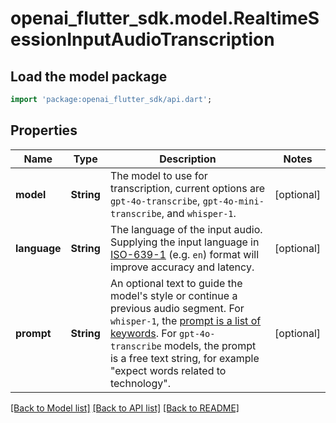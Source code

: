 # openai_flutter_sdk.model.RealtimeSessionInputAudioTranscription

## Load the model package
```dart
import 'package:openai_flutter_sdk/api.dart';
```

## Properties
Name | Type | Description | Notes
------------ | ------------- | ------------- | -------------
**model** | **String** | The model to use for transcription, current options are `gpt-4o-transcribe`, `gpt-4o-mini-transcribe`, and `whisper-1`.  | [optional] 
**language** | **String** | The language of the input audio. Supplying the input language in [ISO-639-1](https://en.wikipedia.org/wiki/List_of_ISO_639-1_codes) (e.g. `en`) format will improve accuracy and latency.  | [optional] 
**prompt** | **String** | An optional text to guide the model's style or continue a previous audio segment. For `whisper-1`, the [prompt is a list of keywords](/docs/guides/speech-to-text#prompting). For `gpt-4o-transcribe` models, the prompt is a free text string, for example \"expect words related to technology\".  | [optional] 

[[Back to Model list]](../README.md#documentation-for-models) [[Back to API list]](../README.md#documentation-for-api-endpoints) [[Back to README]](../README.md)


